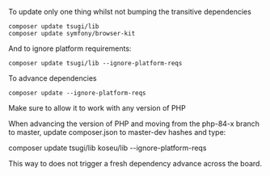 
To update only one thing whilst not bumping the transitive dependencies

    composer update tsugi/lib
    composer update symfony/browser-kit

And to ignore platform requirements:

    composer update tsugi/lib --ignore-platform-reqs

To advance dependencies

    composer update --ignore-platform-reqs

Make sure to allow it to work with any version of PHP

When advancing the version of PHP and moving from the php-84-x branch to master, update
composer.json to master-dev hashes and type:

composer update tsugi/lib koseu/lib --ignore-platform-reqs

This way to does not trigger a fresh dependency advance across the board.

